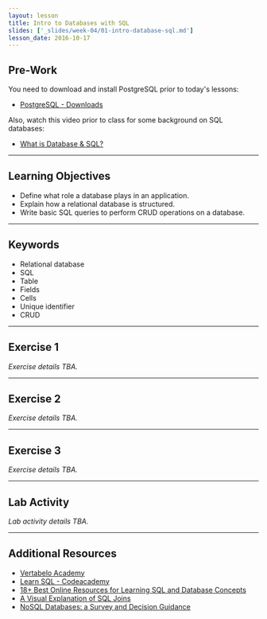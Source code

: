```yaml
---
layout: lesson
title: Intro to Databases with SQL
slides: ['_slides/week-04/01-intro-database-sql.md']
lesson_date: 2016-10-17
---
```


## Pre-Work

You need to download and install PostgreSQL prior to today's lessons: 

- [PostgreSQL - Downloads](https://www.postgresql.org/download/)

Also, watch this video prior to class for some background on SQL databases:

- [What is Database & SQL?](https://www.youtube.com/watch?v=FR4QIeZaPeM)

---

## Learning Objectives

- Define what role a database plays in an application.
- Explain how a relational database is structured.
- Write basic SQL queries to perform CRUD operations on a database.

---

## Keywords

- Relational database
- SQL
- Table
- Fields
- Cells
- Unique identifier
- CRUD

---

## Exercise 1

*Exercise details TBA.*

---

## Exercise 2

*Exercise details TBA.*

---

## Exercise 3

*Exercise details TBA.*

---

## Lab Activity

*Lab activity details TBA.*

---

## Additional Resources

- [Vertabelo Academy](https://academy.vertabelo.com/)
- [Learn SQL - Codeacademy](https://www.codecademy.com/learn/learn-sql)
- [18+ Best Online Resources for Learning SQL and Database Concepts](http://www.vertabelo.com/blog/notes-from-the-lab/18-best-online-resources-for-learning-sql-and-database)
- [A Visual Explanation of SQL Joins](https://blog.codinghorror.com/a-visual-explanation-of-sql-joins/)
- [NoSQL Databases: a Survey and Decision Guidance](https://medium.com/baqend-blog/nosql-databases-a-survey-and-decision-guidance-ea7823a822d#.db92brvvh)
